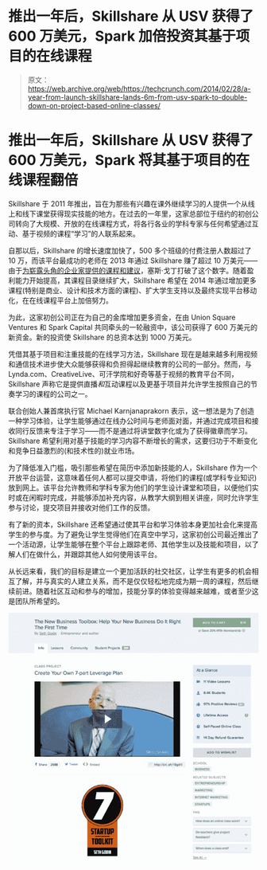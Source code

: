 # 推出一年后，Skillshare 从 USV 获得了 600 万美元，Spark 加倍投资其基于项目的在线课程 

> 原文：<https://web.archive.org/web/https://techcrunch.com/2014/02/28/a-year-from-launch-skillshare-lands-6m-from-usv-spark-to-double-down-on-project-based-online-classes/>

# 推出一年后，Skillshare 从 USV 获得了 600 万美元，Spark 将其基于项目的在线课程翻倍

Skillshare 于 2011 年推出，旨在为那些有兴趣在课外继续学习的人提供一个从线上和线下课堂获得现实技能的地方。在过去的一年里，这家总部位于纽约的初创公司转向了大规模、开放的在线课程方式，将各行各业的学科专家与任何希望通过互动、基于视频的课程“学习”的人联系起来。

自那以后，Skillshare 的增长速度加快了，500 多个班级的付费注册人数超过了 10 万，而该平台最成功的老师在 2013 年通过 Skillshare 赚了超过 10 万美元——由于[为崭露头角的企业家提供的课程和建议](https://web.archive.org/web/20221221125045/http://www.skillshare.com/classes/business/The-New-Business-Toolbox-Help-Your-New-Business-Do-It-Right-The-First-Time/1185976550)，塞斯·戈丁打破了这个数字。随着盈利能力开始提高，其课程目录继续扩大，Skillshare 希望在 2014 年通过增加更多课程(特别是商业、设计和技术方面的课程)、扩大学生支持以及最终实现平台移动化，在在线课程平台上加倍努力。

为此，这家初创公司正在为自己的金库增加更多资金，在由 Union Square Ventures 和 Spark Capital 共同牵头的一轮融资中，该公司获得了 600 万美元的新资金。新的投资使 Skillshare 的总资本达到 1000 万美元。

凭借其基于项目和注重技能的在线学习方法，Skillshare 现在是越来越多利用视频和通信技术进步使大众能够获得和负担得起继续教育的公司的一部分。然而，与 Lynda.com、CreativeLive、可汗学院和好奇等基于视频的教育平台不同，Skillshare 声称它是提供直播*和*互动课程以及更基于项目并允许学生按照自己的节奏学习的课程的公司之一。

联合创始人兼首席执行官 Michael Karnjanaprakorn 表示，这一想法是为了创造一种学习体验，让学生能够通过在线办公时间与老师面对面，并通过完成项目和接收同行反馈来专注于学习——而不是通过将讲堂数字化或为了获得徽章而学习。Skillshare 希望利用对基于技能的学习内容不断增长的需求，这要归功于不断变化和竞争日益激烈的(和技术性的)就业市场。

为了降低准入门槛，吸引那些希望在简历中添加新技能的人，Skillshare 作为一个开放平台运营，这意味着任何人都可以提交申请，将他们的课程(或学科专业知识)放到网上。该平台允许教师和学科专家为他们的学生设计课堂和项目，以便他们实时或在闲暇时完成，并能够添加补充内容，从教学大纲到相关讲座，同时允许学生参与讨论，提交项目并接收对他们工作的反馈。

有了新的资本，Skillshare 还希望通过使其平台和学习体验本身更加社会化来提高学生的参与度。为了避免让学生觉得他们在真空中学习，这家初创公司最近推出了一个活动源，让学生能够在整个平台上跟踪老师、其他学生以及技能和项目，以了解人们在做什么，并跟踪其他人如何使用该平台。

从长远来看，我们的目标是建立一个更加活跃的社交社区，让学生有更多的机会相互了解，并与真实的人建立关系，而不是仅仅轻松地完成为期一周的课程，然后继续前进。随着社区互动和参与的增加，技能分享的体验变得越来越难，或者至少这是团队所希望的。

![Screen Shot 2014-03-11 at 7.30.05 AM](img/79a8944f525109b7e191f0809be1c167.png)